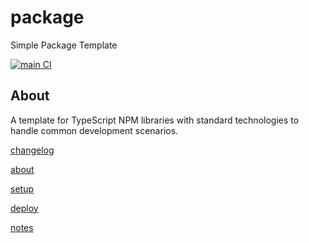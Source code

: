 # package

Simple Package Template

[![main CI](https://github.com/(name)/package/actions/workflows/main.yml/badge.svg?branch=main)](https://github.com/(name)/package/actions/workflows/main.yml)

## About

A template for TypeScript NPM libraries with standard technologies to handle common development scenarios.

[changelog](./CHANGELOG.md)

[about](./documentation/about.md)

[setup](./documentation/setup.md)

[deploy](./documentation/deploy.md)

[notes](./documentation/notes.md)
